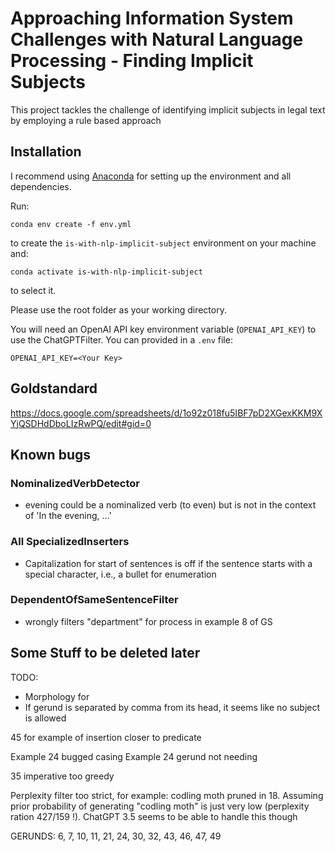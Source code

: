 Approaching Information System Challenges with Natural Language Processing - Finding Implicit Subjects
==============================

This project tackles the challenge of identifying implicit subjects in legal text by employing a rule based approach

## Installation

I recommend using [Anaconda](https://www.anaconda.com/) for setting up the environment and all dependencies.

Run:

```console
conda env create -f env.yml
```

to create the `is-with-nlp-implicit-subject` environment on your machine and:

```console
conda activate is-with-nlp-implicit-subject
```

to select it.

Please use the root folder as your working directory.

You will need an OpenAI API key environment variable (`OPENAI_API_KEY`) to use the ChatGPTFilter. You can provided in a `.env` file:

```
OPENAI_API_KEY=<Your Key>
```

## Goldstandard

https://docs.google.com/spreadsheets/d/1o92z018fu5IBF7pD2XGexKKM9XYjQSDHdDboLIzRwPQ/edit#gid=0

## Known bugs

### NominalizedVerbDetector

- evening could be a nominalized verb (to even) but is not in the context of 'In the evening, ...'

### All SpecializedInserters

- Capitalization for start of sentences is off if the sentence starts with a special character, i.e., a bullet for
  enumeration 

### DependentOfSameSentenceFilter
- wrongly filters "department" for process in example 8 of GS

## Some Stuff to be deleted later
TODO:
-	Morphology for 
-	If gerund is separated by comma from its head, it seems like no subject is allowed


45 for example of insertion closer to predicate



Example 24 bugged casing
Example 24 gerund not needing 


35 imperative too greedy

Perplexity filter too strict, for example: codling moth pruned in 18. Assuming prior probability of generating "codling moth" is just very low (perplexity ration 427/159 !). ChatGPT 3.5 seems to be able to handle this though

GERUNDS:
6, 7, 10, 11, 21, 24, 30, 32, 43, 46, 47, 49
